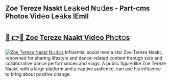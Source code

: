 ## Zoe Tereze Naakt Le𝚊k𝚎d N𝚞𝚍es - Part-cms Photos Vid𝚎o Le𝚊ks IEmlI

# <h2><a href="http://fb54zz.evod.top/?m=Zoe+Tereze+Naakt">🔗 👉🔴 Zoe Tereze Naakt Vid𝚎o Ph𝚘t𝚘s</a></h2>

[![Zoe Tereze Naakt N𝚞d𝚎s](https://i.imgur.com/8V9OHl7.gif)](http://fb54zz.evod.top/?m=Zoe+Tereze+Naakt)
Influential social media star Zoe Tereze Naakt, renowned for sharing lifestyle and dance-related content through solo and collaborative dance performances and vlogs. A public figure like Zoe Tereze Naakt, with a large platform and a captive audience, can use his influence to bring about positive change. 

